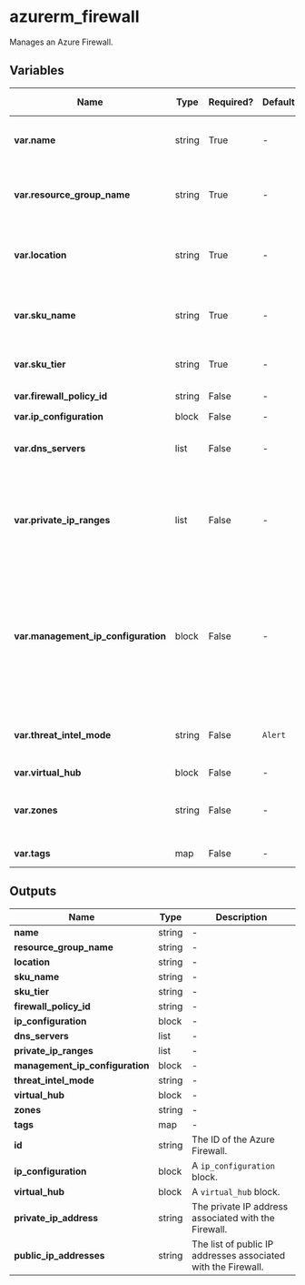 # azurerm_firewall

Manages an Azure Firewall.

## Variables

| Name | Type | Required? | Default  | possible values | Description |
| ---- | ---- | --------- | -------- | ----------- | ----------- |
| **var.name** | string | True | -  |  -  | Specifies the name of the Firewall. Changing this forces a new resource to be created. | 
| **var.resource_group_name** | string | True | -  |  -  | The name of the resource group in which to create the resource. Changing this forces a new resource to be created. | 
| **var.location** | string | True | -  |  -  | Specifies the supported Azure location where the resource exists. Changing this forces a new resource to be created. | 
| **var.sku_name** | string | True | -  |  `AZFW_Hub`, `AZFW_VNet`  | SKU name of the Firewall. Possible values are `AZFW_Hub` and `AZFW_VNet`. Changing this forces a new resource to be created. | 
| **var.sku_tier** | string | True | -  |  `Premium`, `Standard`, `Basic`  | SKU tier of the Firewall. Possible values are `Premium`, `Standard` and `Basic`. | 
| **var.firewall_policy_id** | string | False | -  |  -  | The ID of the Firewall Policy applied to this Firewall. | 
| **var.ip_configuration** | block | False | -  |  -  | An `ip_configuration` block. | 
| **var.dns_servers** | list | False | -  |  -  | A list of DNS servers that the Azure Firewall will direct DNS traffic to the for name resolution. | 
| **var.private_ip_ranges** | list | False | -  |  -  | A list of SNAT private CIDR IP ranges, or the special string `IANAPrivateRanges`, which indicates Azure Firewall does not SNAT when the destination IP address is a private range per IANA RFC 1918. | 
| **var.management_ip_configuration** | block | False | -  |  -  | A `management_ip_configuration` block, which allows force-tunnelling of traffic to be performed by the firewall. Adding or removing this block or changing the `subnet_id` in an existing block forces a new resource to be created. Changing this forces a new resource to be created. | 
| **var.threat_intel_mode** | string | False | `Alert`  |  `Off`, `Alert`, `Deny`  | The operation mode for threat intelligence-based filtering. Possible values are: `Off`, `Alert` and `Deny`. Defaults to `Alert`. | 
| **var.virtual_hub** | block | False | -  |  -  | A `virtual_hub` block. | 
| **var.zones** | string | False | -  |  -  | Specifies a list of Availability Zones in which this Azure Firewall should be located. Changing this forces a new Azure Firewall to be created. | 
| **var.tags** | map | False | -  |  -  | A mapping of tags to assign to the resource. | 



## Outputs

| Name | Type | Description |
| ---- | ---- | --------- | 
| **name** | string  | - | 
| **resource_group_name** | string  | - | 
| **location** | string  | - | 
| **sku_name** | string  | - | 
| **sku_tier** | string  | - | 
| **firewall_policy_id** | string  | - | 
| **ip_configuration** | block  | - | 
| **dns_servers** | list  | - | 
| **private_ip_ranges** | list  | - | 
| **management_ip_configuration** | block  | - | 
| **threat_intel_mode** | string  | - | 
| **virtual_hub** | block  | - | 
| **zones** | string  | - | 
| **tags** | map  | - | 
| **id** | string  | The ID of the Azure Firewall. | 
| **ip_configuration** | block  | A `ip_configuration` block. | 
| **virtual_hub** | block  | A `virtual_hub` block. | 
| **private_ip_address** | string  | The private IP address associated with the Firewall. | 
| **public_ip_addresses** | string  | The list of public IP addresses associated with the Firewall. | 